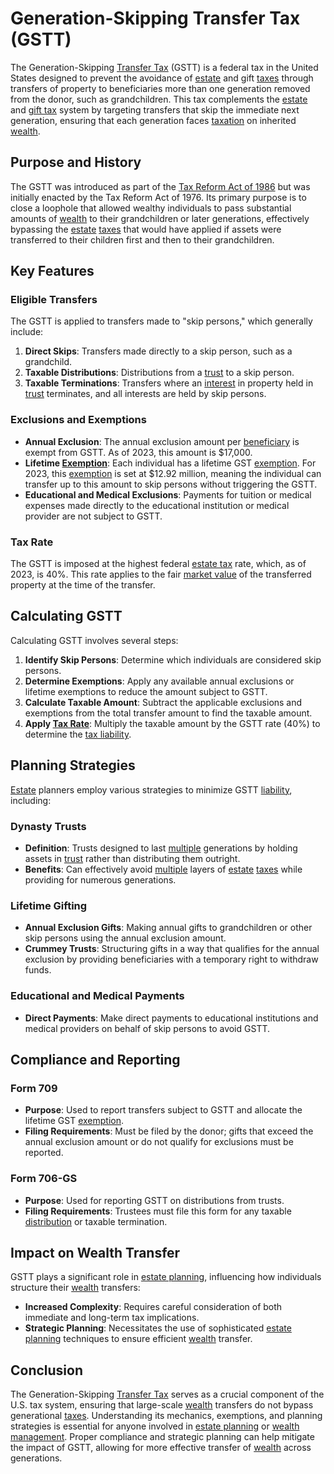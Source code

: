 # Generation-Skipping Transfer Tax (GSTT)

The Generation-Skipping [Transfer Tax](../t/transfer_tax.md) (GSTT) is a federal tax in the United States designed to prevent the avoidance of [estate](../e/estate.md) and gift [taxes](../t/taxes.md) through transfers of property to beneficiaries more than one generation removed from the donor, such as grandchildren. This tax complements the [estate](../e/estate.md) and [gift tax](../g/gift_tax.md) system by targeting transfers that skip the immediate next generation, ensuring that each generation faces [taxation](../t/taxation.md) on inherited [wealth](../w/wealth.md).

## Purpose and History

The GSTT was introduced as part of the [Tax Reform Act of 1986](../t/tax_reform_act_of_1986.md) but was initially enacted by the Tax Reform Act of 1976. Its primary purpose is to close a loophole that allowed wealthy individuals to pass substantial amounts of [wealth](../w/wealth.md) to their grandchildren or later generations, effectively bypassing the [estate](../e/estate.md) [taxes](../t/taxes.md) that would have applied if assets were transferred to their children first and then to their grandchildren.

## Key Features

### Eligible Transfers

The GSTT is applied to transfers made to "skip persons," which generally include:

1. **Direct Skips**: Transfers made directly to a skip person, such as a grandchild.
2. **Taxable Distributions**: Distributions from a [trust](../t/trust.md) to a skip person.
3. **Taxable Terminations**: Transfers where an [interest](../i/interest.md) in property held in [trust](../t/trust.md) terminates, and all interests are held by skip persons.

### Exclusions and Exemptions

- **Annual Exclusion**: The annual exclusion amount per [beneficiary](../b/beneficiary.md) is exempt from GSTT. As of 2023, this amount is $17,000.
- **Lifetime [Exemption](../e/exemption.md)**: Each individual has a lifetime GST [exemption](../e/exemption.md). For 2023, this [exemption](../e/exemption.md) is set at $12.92 million, meaning the individual can transfer up to this amount to skip persons without triggering the GSTT.
- **Educational and Medical Exclusions**: Payments for tuition or medical expenses made directly to the educational institution or medical provider are not subject to GSTT.

### Tax Rate

The GSTT is imposed at the highest federal [estate tax](../e/estate_tax.md) rate, which, as of 2023, is 40%. This rate applies to the fair [market value](../m/market_value.md) of the transferred property at the time of the transfer.

## Calculating GSTT

Calculating GSTT involves several steps:

1. **Identify Skip Persons**: Determine which individuals are considered skip persons.
2. **Determine Exemptions**: Apply any available annual exclusions or lifetime exemptions to reduce the amount subject to GSTT.
3. **Calculate Taxable Amount**: Subtract the applicable exclusions and exemptions from the total transfer amount to find the taxable amount.
4. **Apply [Tax Rate](../t/tax_rate.md)**: Multiply the taxable amount by the GSTT rate (40%) to determine the [tax liability](../t/tax_liability.md).

## Planning Strategies

[Estate](../e/estate.md) planners employ various strategies to minimize GSTT [liability](../l/liability.md), including:

### Dynasty Trusts

- **Definition**: Trusts designed to last [multiple](../m/multiple.md) generations by holding assets in [trust](../t/trust.md) rather than distributing them outright.
- **Benefits**: Can effectively avoid [multiple](../m/multiple.md) layers of [estate](../e/estate.md) [taxes](../t/taxes.md) while providing for numerous generations.

### Lifetime Gifting

- **Annual Exclusion Gifts**: Making annual gifts to grandchildren or other skip persons using the annual exclusion amount.
- **Crummey Trusts**: Structuring gifts in a way that qualifies for the annual exclusion by providing beneficiaries with a temporary right to withdraw funds.

### Educational and Medical Payments

- **Direct Payments**: Make direct payments to educational institutions and medical providers on behalf of skip persons to avoid GSTT.

## Compliance and Reporting

### Form 709

- **Purpose**: Used to report transfers subject to GSTT and allocate the lifetime GST [exemption](../e/exemption.md).
- **Filing Requirements**: Must be filed by the donor; gifts that exceed the annual exclusion amount or do not qualify for exclusions must be reported.

### Form 706-GS

- **Purpose**: Used for reporting GSTT on distributions from trusts.
- **Filing Requirements**: Trustees must file this form for any taxable [distribution](../d/distribution.md) or taxable termination.

## Impact on Wealth Transfer

GSTT plays a significant role in [estate planning](../e/estate_planning.md), influencing how individuals structure their [wealth](../w/wealth.md) transfers:

- **Increased Complexity**: Requires careful consideration of both immediate and long-term tax implications.
- **Strategic Planning**: Necessitates the use of sophisticated [estate planning](../e/estate_planning.md) techniques to ensure efficient [wealth](../w/wealth.md) transfer.

## Conclusion

The Generation-Skipping [Transfer Tax](../t/transfer_tax.md) serves as a crucial component of the U.S. tax system, ensuring that large-scale [wealth](../w/wealth.md) transfers do not bypass generational [taxes](../t/taxes.md). Understanding its mechanics, exemptions, and planning strategies is essential for anyone involved in [estate planning](../e/estate_planning.md) or [wealth management](../w/wealth_management.md). Proper compliance and strategic planning can help mitigate the impact of GSTT, allowing for more effective transfer of [wealth](../w/wealth.md) across generations.